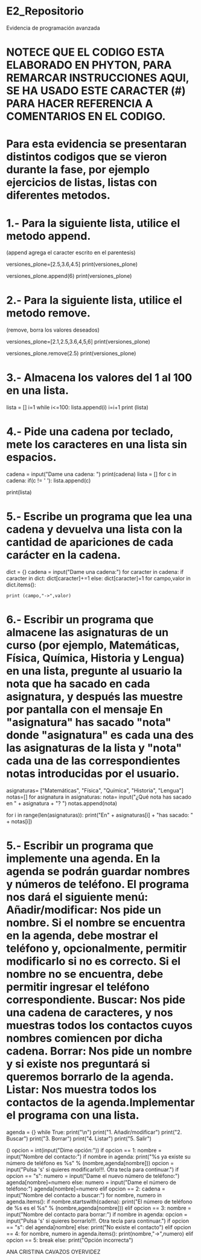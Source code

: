# E2_Repositorio
Evidencia de programación avanzada 
# NOTECE QUE EL CODIGO ESTA ELABORADO EN PHYTON, PARA REMARCAR INSTRUCCIONES AQUI, SE HA USADO ESTE CARACTER (#) PARA HACER REFERENCIA A COMENTARIOS EN EL CODIGO.

# Para esta evidencia se presentaran distintos codigos que se vieron durante la fase, por ejemplo ejercicios de listas, listas con diferentes metodos.

# 1.- Para la siguiente lista, utilice el metodo append.

(append agrega el caracter escrito en el parentesis)

versiones_plone=[2.5,3.6,4.5]
print(versiones_plone)

versiones_plone.append(6)
print(versiones_plone)


# 2.- Para la siguiente lista, utilice el metodo remove.

(remove, borra los valores deseados)

versiones_plone=[2.1,2.5,3.6,4,5,6]
print(versiones_plone)

versiones_plone.remove(2.5)
print(versiones_plone)


# 3.- Almacena los valores del 1 al 100 en una lista.

lista = []
i=1
while i<=100:
    lista.append(i)
    i=i+1
print (lista)


# 4.- Pide una cadena por teclado, mete los caracteres en una lista sin espacios.

cadena = input("Dame una cadena: ")
print(cadena)
lista = []
for c in cadena:
    if(c != ' '):
       lista.append(c)
 
print(lista)


# 5.- Escribe un programa que lea una cadena y devuelva una lista con la cantidad de apariciones de cada carácter en la cadena.

dict = {}
cadena = input("Dame una cadena:")
for caracter in cadena:
    if caracter in dict:
        dict[caracter]+=1
    else:
        dict[caracter]=1
for campo,valor in dict.items():
    
    print (campo,"->",valor)
    
    
# 6.- Escribir un programa que almacene las asignaturas de un curso (por ejemplo, Matemáticas, Física, Química, Historia y Lengua) en una lista, pregunte al usuario la nota que ha sacado en cada asignatura, y después las muestre por pantalla con el mensaje En "asignatura" has sacado "nota" donde "asignatura" es cada una des las asignaturas de la lista y "nota" cada una de las correspondientes notas introducidas por el usuario.

asignaturas= ["Matemáticas", "Física", "Química", "Historia", "Lengua"]
notas=[]
for asignatura in asignaturas:
    nota= input("¿Qué nota has sacado en " + asignatura + "? ")
    notas.append(nota)
    
for i in range(len(asignaturas)):
    print("En" + asignaturas[i] + "has sacado: " + notas[i])
    
    
# 5.- Escribir un programa que implemente una agenda. En la agenda se podrán guardar nombres y números de teléfono. El programa nos dará el siguiente menú: Añadir/modificar: Nos pide un nombre. Si el nombre se encuentra en la agenda, debe mostrar el teléfono y, opcionalmente, permitir modificarlo si no es correcto. Si el nombre no se encuentra, debe permitir ingresar el teléfono correspondiente. Buscar: Nos pide una cadena de caracteres, y nos muestras todos los contactos cuyos nombres comiencen por dicha cadena. Borrar: Nos pide un nombre y si existe nos preguntará si queremos borrarlo de la agenda. Listar: Nos muestra todos los contactos de la agenda.Implementar el programa con una lista.

agenda = {}
while True:
    print("\n")
    print("1. Añadir/modificar")
    print("2. Buscar")
    print("3. Borrar")
    print("4. Listar")
    print("5. Salir")
 
 () opcion = int(input("Dime opción:"))
    if opcion == 1:
        nombre = input("Nombre del contacto:")
        if nombre in agenda:
            print("%s ya existe su número de teléfono es %s" % (nombre,agenda[nombre]))
            opcion = input("Pulsa 's' si quieres modificarlo!!!. Otra tecla para continuar.")
            if opcion == "s":
                numero = input("Dame el nuevo número de teléfono:")
                agenda[nombre]=numero
        else:
            numero = input("Dame el número de teléfono:")
            agenda[nombre]=numero
    elif opcion == 2:
        cadena = input("Nombre del contacto a buscar:") 
        for nombre, numero in agenda.items():
            if nombre.startswith(cadena):
                print("El número de teléfono de %s es el %s" % (nombre,agenda[nombre]))
    elif opcion == 3:
        nombre = input("Nombre del contacto para borrar:") 
        if nombre in agenda:
            opcion = input("Pulsa 's' si quieres borrarlo!!!. Otra tecla para continuar.")
            if opcion == "s":
                del agenda[nombre]
        else:
            print("No existe el contacto")
    elif opcion == 4:
        for nombre, numero in agenda.items():
            print(nombre,"->",numero)
    elif opcion == 5:
        break
    else:
        print("Opción incorrecta")



ANA CRISTINA CAVAZOS OYERVIDEZ 


